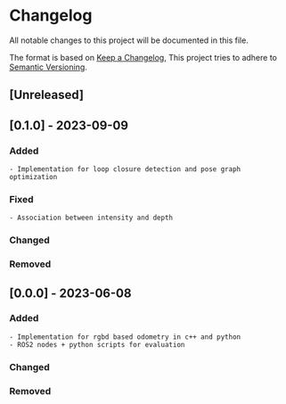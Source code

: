 # Changelog

All notable changes to this project will be documented in this file.

The format is based on [Keep a Changelog](https://keepachangelog.com/en/1.0.0/),
This project tries to adhere to [Semantic Versioning](https://semver.org/spec/v2.0.0.html).

## [Unreleased]

## [0.1.0] - 2023-09-09

### Added
    - Implementation for loop closure detection and pose graph optimization

### Fixed
    - Association between intensity and depth
### Changed
### Removed

## [0.0.0] - 2023-06-08

### Added
    - Implementation for rgbd based odometry in c++ and python
    - ROS2 nodes + python scripts for evaluation
### Changed
### Removed